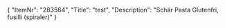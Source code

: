 {
  "ItemNr": "283564",
  "Title": "test",
  "Description": "Schär Pasta Glutenfri, fusilli (spiraler)"
}